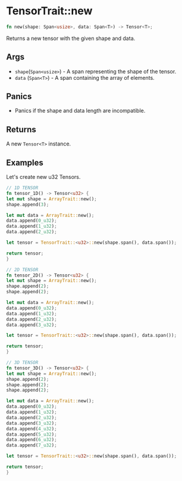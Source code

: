 # TensorTrait::new

```rust
fn new(shape: Span<usize>, data: Span<T>) -> Tensor<T>;
```

Returns a new tensor with the given shape and data.

## Args

* `shape`(`Span<usize>`) - A span representing the shape of the tensor.
* `data` (`Span<T>`) - A span containing the array of elements.

## Panics

* Panics if the shape and data length are incompatible.

## Returns

A new `Tensor<T>` instance.

## Examples

Let's create new u32 Tensors.

```rust
// 1D TENSOR
fn tensor_1D() -> Tensor<u32> {
let mut shape = ArrayTrait::new();
shape.append(3);

let mut data = ArrayTrait::new();
data.append(0_u32);
data.append(1_u32);
data.append(2_u32);

let tensor = TensorTrait::<u32>::new(shape.span(), data.span());

return tensor;
}

// 2D TENSOR
fn tensor_2D() -> Tensor<u32> {
let mut shape = ArrayTrait::new();
shape.append(2);
shape.append(2);

let mut data = ArrayTrait::new();
data.append(0_u32);
data.append(1_u32);
data.append(2_u32);
data.append(3_u32);

let tensor = TensorTrait::<u32>::new(shape.span(), data.span());

return tensor;
}

// 3D TENSOR
fn tensor_3D() -> Tensor<u32> {
let mut shape = ArrayTrait::new();
shape.append(2);
shape.append(2);
shape.append(2);

let mut data = ArrayTrait::new();
data.append(0_u32);
data.append(1_u32);
data.append(2_u32);
data.append(3_u32);
data.append(4_u32);
data.append(5_u32);
data.append(6_u32);
data.append(7_u32);

let tensor = TensorTrait::<u32>::new(shape.span(), data.span());

return tensor;
}
```
